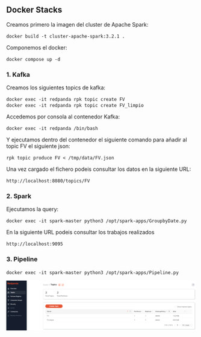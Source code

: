 ## Docker Stacks

Creamos primero la imagen del cluster de Apache Spark:
```
docker build -t cluster-apache-spark:3.2.1 .
```

Componemos el docker:
```
docker compose up -d
```

### 1. Kafka

Creamos los siguientes topics de kafka:
```
docker exec -it redpanda rpk topic create FV
docker exec -it redpanda rpk topic create FV_limpio
```

Accedemos por consola al contenedor Kafka:
```
docker exec -it redpanda /bin/bash 
```

Y ejecutamos dentro del contenedor el siguiente comando para añadir al topic FV el siguiente json:
```
rpk topic produce FV < /tmp/data/FV.json
```

Una vez cargado el fichero podeis consultar los datos en la siguiente URL:

```
http://localhost:8080/topics/FV
```

### 2. Spark

Ejecutamos la query:
```
docker exec -it spark-master python3 /opt/spark-apps/GroupbyDate.py
```

En la siguiente URL podeis consultar los trabajos realizados

```
http://localhost:9095
```

### 3. Pipeline

```
docker exec -it spark-master python3 /opt/spark-apps/Pipeline.py
```
![alt text](topics.png)
